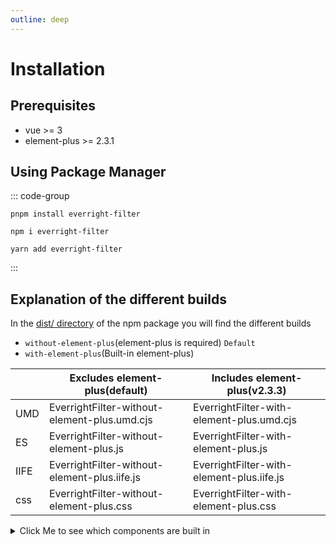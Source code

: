 ```yaml
---
outline: deep
---
```

# Installation

## Prerequisites
- vue >= 3
- element-plus >= 2.3.1

## Using Package Manager
::: code-group

```shell [pnpm]
pnpm install everright-filter
```

```shell [npm]
npm i everright-filter
```

```shell [yarn]
yarn add everright-filter
```

:::

## Explanation of the different builds
In the [dist/ directory](https://unpkg.com/browse/everright-filter@1.1.0/dist/) of the npm package you will find the different builds

- `without-element-plus`(element-plus is required) `Default`
- `with-element-plus`(Built-in element-plus)

|   | Excludes element-plus(default)  | Includes element-plus(v2.3.3) |
| ------------- | ------------- | ------------- |
| UMD | EverrightFilter-without-element-plus.umd.cjs | EverrightFilter-with-element-plus.umd.cjs |
| ES | EverrightFilter-without-element-plus.js | EverrightFilter-with-element-plus.js |
| IIFE | EverrightFilter-without-element-plus.iife.js | EverrightFilter-with-element-plus.iife.js |
| css | EverrightFilter-without-element-plus.css | EverrightFilter-with-element-plus.css |

<details>
  <summary>Click Me to see which components are built in</summary>

#### Includes element-plus(v2.3.3)

Based on ES modules tree shaking

| element-plus components |
|------------------|
| ElButton         |
| ElCascader       |
| ElCheckbox       |
| ElCheckboxGroup  |
| ElDatePicker     |
| ElIcon           |
| ElInput          |
| ElInputNumber    |
| ElOption         |
| ElPopover        |
| ElScrollbar      |
| ElSelect         |
| ElSwitch         |
| ElTabPane        |
| ElTabs           |
| ElTag            |
| ElTimePicker     |
| ElTooltip        |
| vLoading         |

</details>
